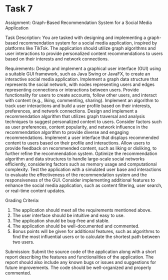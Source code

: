 # Task 7
Assignment: Graph-Based Recommendation System for a Social Media Application

Task Description:
You are tasked with designing and implementing a graph-based recommendation system for a social media
application, inspired by platforms like TikTok. The application should utilize graph algorithms and user
interactions to provide personalized content recommendations to users based on their interests and network
connections.

Requirements:
Design and implement a graphical user interface (GUI) using a suitable GUI framework, such as Java Swing or
JavaFX, to create an interactive social media application.
Implement a graph data structure that represents the social network, with nodes representing users and edges
representing connections or interactions between users.
Provide functionality for users to create accounts, follow other users, and interact with content (e.g., liking,
commenting, sharing).
Implement an algorithm to track user interactions and build a user profile based on their interests, preferences, and
network connections.
Design and implement a recommendation algorithm that utilizes graph traversal and analysis techniques to suggest
personalized content to users.
Consider factors such as user preferences, content popularity, and network influence in the recommendation
algorithm to provide diverse and engaging recommendations.
Implement a user interface that displays recommended content to users based on their profile and interactions.
Allow users to provide feedback on recommended content, such as liking or disliking, to further refine the
recommendation system.
Optimize the recommendation algorithm and data structures to handle large-scale social networks efficiently,
considering factors such as memory usage and computational complexity.
Test the application with a simulated user base and interactions to evaluate the effectiveness of the
recommendation system and the responsiveness of the GUI.
Consider implementing additional features to enhance the social media application, such as content filtering, user
search, or real-time content updates.

Grading Criteria:
1. The application should meet all the requirements mentioned above.
2. The user interface should be intuitive and easy to use.
3. The application should be bug-free and stable.
4. The application should be well-documented and commented.
5. Bonus points will be given for additional features, such as algorithms to find the most influential users or
to calculate the shortest path between two users.

Submission:
Submit the source code of the application along with a short report describing the features and functionalities of
the application. The report should also include any known bugs or issues and suggestions for future improvements.
The code should be well-organized and properly commented.


